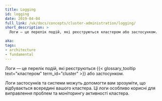 ```yaml
---
title: Logging
id: logging
date: 2019-04-04
full_link: /uk/docs/concepts/cluster-administration/logging/
short_description: >
  Логи — це перелік подій, які реєструються кластером або застосунком.

aka: 
tags:
- architecture
- fundamental
---
```


Логи — це перелік подій, які реєструються {{< glossary_tooltip text="кластером" term_id="cluster" >}} або застосунком.

<!--more-->

Логи застосунків та системи можуть допомогти вам зрозуміти, що відбувається всередині вашого кластера. Ці логи особливо корисні для виправлення проблем та моніторингу активності кластера.
